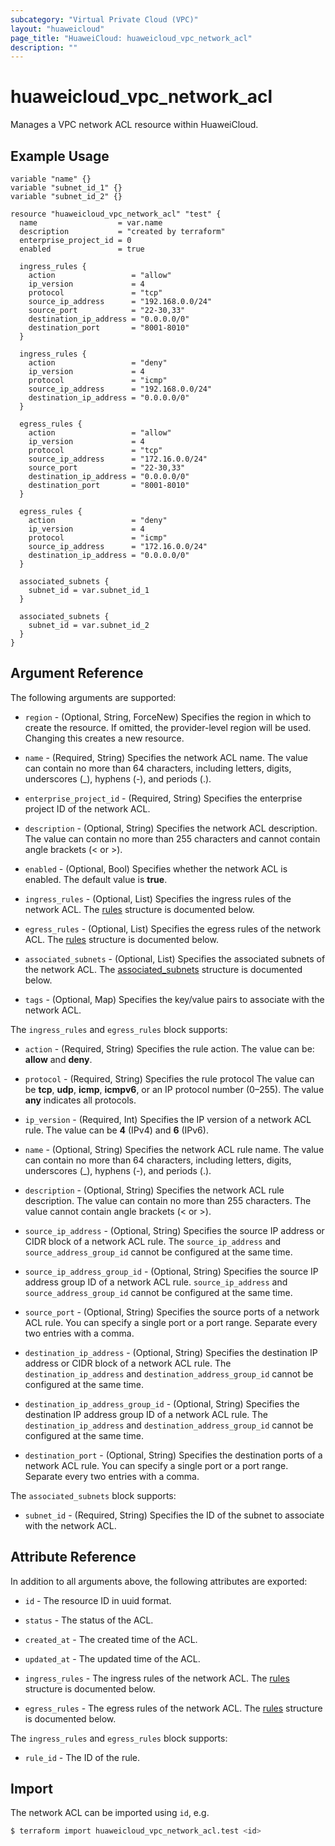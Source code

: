 ```yaml
---
subcategory: "Virtual Private Cloud (VPC)"
layout: "huaweicloud"
page_title: "HuaweiCloud: huaweicloud_vpc_network_acl"
description: ""
---
```


# huaweicloud_vpc_network_acl

Manages a VPC network ACL resource within HuaweiCloud.

## Example Usage

```hcl
variable "name" {}
variable "subnet_id_1" {}
variable "subnet_id_2" {}

resource "huaweicloud_vpc_network_acl" "test" {
  name                  = var.name
  description           = "created by terraform"
  enterprise_project_id = 0
  enabled               = true

  ingress_rules {
    action                 = "allow"
    ip_version             = 4
    protocol               = "tcp"
    source_ip_address      = "192.168.0.0/24"
    source_port            = "22-30,33"
    destination_ip_address = "0.0.0.0/0"
    destination_port       = "8001-8010"
  }

  ingress_rules {
    action                 = "deny"
    ip_version             = 4
    protocol               = "icmp"
    source_ip_address      = "192.168.0.0/24"
    destination_ip_address = "0.0.0.0/0"
  }

  egress_rules {
    action                 = "allow"
    ip_version             = 4
    protocol               = "tcp"
    source_ip_address      = "172.16.0.0/24"
    source_port            = "22-30,33"
    destination_ip_address = "0.0.0.0/0"
    destination_port       = "8001-8010"
  }

  egress_rules {
    action                 = "deny"
    ip_version             = 4
    protocol               = "icmp"
    source_ip_address      = "172.16.0.0/24"
    destination_ip_address = "0.0.0.0/0"
  }
  
  associated_subnets {
    subnet_id = var.subnet_id_1
  }

  associated_subnets {
    subnet_id = var.subnet_id_2
  }
}
```

## Argument Reference

The following arguments are supported:

* `region` - (Optional, String, ForceNew) Specifies the region in which to create the resource.
  If omitted, the provider-level region will be used.
  Changing this creates a new resource.

* `name` - (Required, String) Specifies the network ACL name. The value can contain no more than 64 characters,
  including letters, digits, underscores (_), hyphens (-), and periods (.).

* `enterprise_project_id` - (Required, String) Specifies the enterprise project ID of the network ACL.

* `description` - (Optional, String) Specifies the network ACL description. The value can contain no more
  than 255 characters and cannot contain angle brackets (< or >).

* `enabled` - (Optional, Bool) Specifies whether the network ACL is enabled. The default value is **true**.

* `ingress_rules` - (Optional, List) Specifies the ingress rules of the network ACL.
  The [rules](#rules) structure is documented below.

* `egress_rules` - (Optional, List) Specifies the egress rules of the network ACL.
  The [rules](#rules) structure is documented below.

* `associated_subnets` - (Optional, List) Specifies the associated subnets of the network ACL.
  The [associated_subnets](#subnets) structure is documented below.

* `tags` - (Optional, Map) Specifies the key/value pairs to associate with the network ACL.

<a name="rules"></a>
The `ingress_rules` and `egress_rules` block supports:

* `action` - (Required, String) Specifies the rule action. The value can be: **allow** and **deny**.

* `protocol` - (Required, String) Specifies the rule protocol The value can be **tcp**, **udp**, **icmp**, **icmpv6**,
  or an IP protocol number (0–255). The value **any** indicates all protocols.

* `ip_version` - (Required, Int) Specifies the IP version of a network ACL rule.
  The value can be **4** (IPv4) and **6** (IPv6).

* `name` - (Optional, String) Specifies the network ACL rule name. The value can contain no more than 64 characters,
  including letters, digits, underscores (_), hyphens (-), and periods (.).

* `description` - (Optional, String) Specifies the network ACL rule description. The value can contain no more
  than 255 characters. The value cannot contain angle brackets (< or >).

* `source_ip_address` - (Optional, String) Specifies the source IP address or CIDR block of a network ACL rule.
 The `source_ip_address` and `source_address_group_id` cannot be configured at the same time.

* `source_ip_address_group_id` - (Optional, String) Specifies the source IP address group ID of a network ACL rule.
  `source_ip_address` and `source_address_group_id` cannot be configured at the same time.

* `source_port` - (Optional, String) Specifies the source ports of a network ACL rule.
  You can specify a single port or a port range. Separate every two entries with a comma.
  
* `destination_ip_address` - (Optional, String) Specifies the destination IP address or CIDR block of a network ACL rule.
  The `destination_ip_address` and `destination_address_group_id` cannot be configured at the same time.
  
* `destination_ip_address_group_id` - (Optional, String) Specifies the destination IP address group ID of a network ACL rule.
  The `destination_ip_address` and `destination_address_group_id` cannot be configured at the same time.

* `destination_port` - (Optional, String) Specifies the destination ports of a network ACL rule.
  You can specify a single port or a port range. Separate every two entries with a comma.

<a name="subnets"></a>
The `associated_subnets` block supports:

* `subnet_id` - (Required, String) Specifies the ID of the subnet to associate with the network ACL.

## Attribute Reference

In addition to all arguments above, the following attributes are exported:

* `id` - The resource ID in uuid format.

* `status` - The status of the ACL.

* `created_at` - The created time of the ACL.

* `updated_at` - The updated time of the ACL.

* `ingress_rules` - The ingress rules of the network ACL.
  The [rules](#rules_resp) structure is documented below.

* `egress_rules` - The egress rules of the network ACL.
  The [rules](#rules_resp) structure is documented below.

<a name="rules_resp"></a>
The `ingress_rules` and `egress_rules` block supports:

* `rule_id` - The ID of the rule.

## Import

The network ACL can be imported using `id`, e.g.

```bash
$ terraform import huaweicloud_vpc_network_acl.test <id>
```
